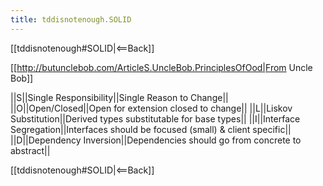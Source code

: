 ```yaml
---
title: tddisnotenough.SOLID
---
```

[[tddisnotenough#SOLID|<==Back]]

[[http://butunclebob.com/ArticleS.UncleBob.PrinciplesOfOod|From Uncle Bob]]

||S||Single Responsibility||Single Reason to Change||
||O||Open/Closed||Open for extension closed to change||
||L||Liskov Substitution||Derived types substitutable for base types||
||I||Interface Segregation||Interfaces should be focused (small) & client specific||
||D||Dependency Inversion||Dependencies should go from concrete to abstract||

[[tddisnotenough#SOLID|<==Back]]
